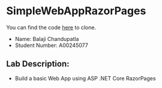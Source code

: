 # SimpleWebAppRazorPages


You can find the code [here](https://github.com/balajic19/SimpleWebAppRazorPages.git) to clone.

-  Name: Balaji Chandupatla  
-  Student Number: A00245077  

## Lab Description:  
- Build a basic Web App using ASP .NET Core RazorPages
